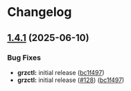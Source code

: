 # Changelog

## [1.4.1](https://github.com/BfArM-MVH/grz-tools/compare/grz-pydantic-models-v1.4.0...grz-pydantic-models-v1.4.1) (2025-06-10)


### Bug Fixes

* **grzctl:** initial release ([bc1f497](https://github.com/BfArM-MVH/grz-tools/commit/bc1f497ab05f529edb693eb7de23b65f7e22fe8f))
* **grzctl:** initial release ([#128](https://github.com/BfArM-MVH/grz-tools/issues/128)) ([bc1f497](https://github.com/BfArM-MVH/grz-tools/commit/bc1f497ab05f529edb693eb7de23b65f7e22fe8f))
